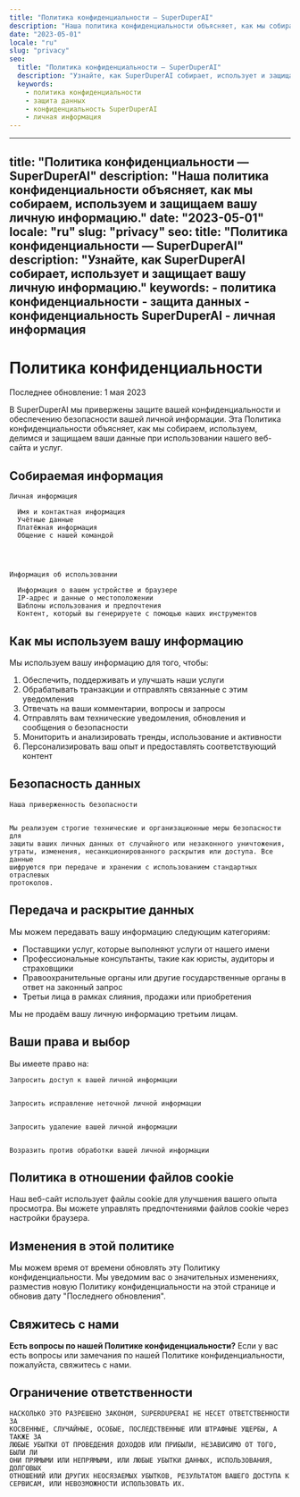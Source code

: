 ```yaml
---
title: "Политика конфиденциальности — SuperDuperAI"
description: "Наша политика конфиденциальности объясняет, как мы собираем, используем и защищаем вашу личную информацию."
date: "2023-05-01"
locale: "ru"
slug: "privacy"
seo:
  title: "Политика конфиденциальности — SuperDuperAI"
  description: "Узнайте, как SuperDuperAI собирает, использует и защищает вашу личную информацию."
  keywords:
    - политика конфиденциальности
    - защита данных
    - конфиденциальность SuperDuperAI
    - личная информация
---
```


---
title: "Политика конфиденциальности — SuperDuperAI"
description: "Наша политика конфиденциальности объясняет, как мы собираем, используем и защищаем вашу личную информацию."
date: "2023-05-01"
locale: "ru"
slug: "privacy"
seo:
  title: "Политика конфиденциальности — SuperDuperAI"
  description: "Узнайте, как SuperDuperAI собирает, использует и защищает вашу личную информацию."
  keywords:
    - политика конфиденциальности
    - защита данных
    - конфиденциальность SuperDuperAI
    - личная информация
---

# Политика конфиденциальности

  Последнее обновление: 1 мая 2023

В SuperDuperAI мы привержены защите вашей конфиденциальности и обеспечению безопасности вашей личной информации. Эта Политика конфиденциальности объясняет, как мы собираем, используем, делимся и защищаем ваши данные при использовании нашего веб-сайта и услуг.

## Собираемая информация

  
    Личная информация
    
      Имя и контактная информация
      Учётные данные
      Платёжная информация
      Общение с нашей командой
    
  

  
    Информация об использовании
    
      Информация о вашем устройстве и браузере
      IP-адрес и данные о местоположении
      Шаблоны использования и предпочтения
      Контент, который вы генерируете с помощью наших инструментов
    
  

## Как мы используем вашу информацию

Мы используем вашу информацию для того, чтобы:

1. Обеспечить, поддерживать и улучшать наши услуги
2. Обрабатывать транзакции и отправлять связанные с этим уведомления
3. Отвечать на ваши комментарии, вопросы и запросы
4. Отправлять вам технические уведомления, обновления и сообщения о безопасности
5. Мониторить и анализировать тренды, использование и активности
6. Персонализировать ваш опыт и предоставлять соответствующий контент

## Безопасность данных

  
    Наша приверженность безопасности
  
  
    Мы реализуем строгие технические и организационные меры безопасности для
    защиты ваших личных данных от случайного или незаконного уничтожения,
    утраты, изменения, несанкционированного раскрытия или доступа. Все данные
    шифруются при передаче и хранении с использованием стандартных отраслевых
    протоколов.
  

## Передача и раскрытие данных

Мы можем передавать вашу информацию следующим категориям:

- Поставщики услуг, которые выполняют услуги от нашего имени
- Профессиональные консультанты, такие как юристы, аудиторы и страховщики
- Правоохранительные органы или другие государственные органы в ответ на законный запрос
- Третьи лица в рамках слияния, продажи или приобретения

Мы не продаём вашу личную информацию третьим лицам.

## Ваши права и выбор

Вы имеете право на:

  
    Запросить доступ к вашей личной информации
  
  
    Запросить исправление неточной личной информации
  
  
    Запросить удаление вашей личной информации
  
  
    Возразить против обработки вашей личной информации
  

## Политика в отношении файлов cookie

Наш веб-сайт использует файлы cookie для улучшения вашего опыта просмотра. Вы можете управлять предпочтениями файлов cookie через настройки браузера.

## Изменения в этой политике

Мы можем время от времени обновлять эту Политику конфиденциальности. Мы уведомим вас о значительных изменениях, разместив новую Политику конфиденциальности на этой странице и обновив дату "Последнего обновления".

## Свяжитесь с нами

  **Есть вопросы по нашей Политике конфиденциальности?** Если у вас есть вопросы
  или замечания по нашей Политике конфиденциальности, пожалуйста, свяжитесь с
  нами.

## Ограничение ответственности

  
    НАСКОЛЬКО ЭТО РАЗРЕШЕНО ЗАКОНОМ, SUPERDUPERAI НЕ НЕСЕТ ОТВЕТСТВЕННОСТИ ЗА
    КОСВЕННЫЕ, СЛУЧАЙНЫЕ, ОСОБЫЕ, ПОСЛЕДСТВЕННЫЕ ИЛИ ШТРАФНЫЕ УЩЕРБЫ, А ТАКЖЕ ЗА
    ЛЮБЫЕ УБЫТКИ ОТ ПРОВЕДЕНИЯ ДОХОДОВ ИЛИ ПРИБЫЛИ, НЕЗАВИСИМО ОТ ТОГО, БЫЛИ ЛИ
    ОНИ ПРЯМЫМИ ИЛИ НЕПРЯМЫМИ, ИЛИ ЛЮБЫЕ УБЫТКИ ДАННЫХ, ИСПОЛЬЗОВАНИЯ, ДОЛГОВЫХ
    ОТНОШЕНИЙ ИЛИ ДРУГИХ НЕОСЯЗАЕМЫХ УБЫТКОВ, РЕЗУЛЬТАТОМ ВАШЕГО ДОСТУПА К
    СЕРВИСАМ, ИЛИ НЕВОЗМОЖНОСТИ ИСПОЛЬЗОВАТЬ ИХ.
  


